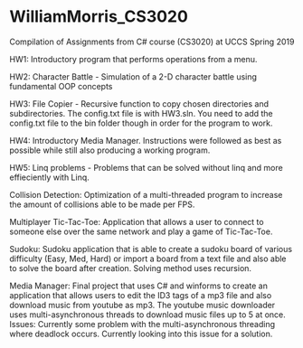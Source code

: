 # WilliamMorris_CS3020

Compilation of Assignments from C# course (CS3020) at UCCS Spring 2019

HW1: Introductory program that performs operations from a menu.

HW2: Character Battle - Simulation of a 2-D character battle using fundamental OOP concepts

HW3: File Copier - Recursive function to copy chosen directories and subdirectories. The config.txt file is with HW3.sln. You need to add the config.txt file to the bin folder though in order for the program to work.

HW4: Introductory Media Manager. Instructions were followed as best as possible while still also producing a working program.

HW5: Linq problems - Problems that can be solved without linq and more effieciently with Linq.

Collision Detection: Optimization of a multi-threaded program to increase the amount of collisions able to be made per FPS.

Multiplayer Tic-Tac-Toe: Application that allows a user to connect to someone else over the same network and play a game of Tic-Tac-Toe.

Sudoku: Sudoku application that is able to create a sudoku board of various difficulty (Easy, Med, Hard) or import a board from a text file and also able to solve the board after creation. Solving method uses recursion. 

Media Manager: Final project that uses C# and winforms to create an application that allows users to edit the ID3 tags of a mp3 file and also download music from youtube as mp3. The youtube music downloader uses multi-asynchronous threads to download music files up to 5 at once.
  Issues: Currently some problem with the multi-asynchronous threading where deadlock occurs. Currently looking into this issue for a solution.  
